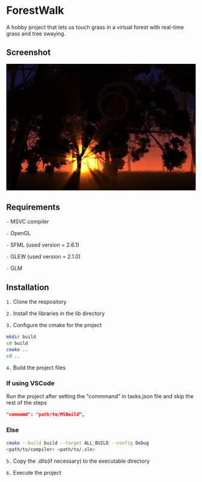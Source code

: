 # ForestWalk
A hobby project that lets us touch grass in a virtual forest with real-time grass and tree swaying.



## Screenshot
![Screenshot of the project](.github/forestwalk.png)



## Requirements
`-` MSVC compiler

`-` OpenGL

`-` SFML (used version = 2.6.1)

`-` GLEW (used version = 2.1.0)

`-` GLM



## Installation
`1.` Clone the respository

`2.` Install the libraries in the lib directory

`3.` Configure the cmake for the project
```bash
mkdir build
cd build
cmake ..
cd ..
```

`4.` Build the project files

### If using VSCode
Run the project after setting the "commmand" in tasks.json file and skip the rest of the steps
```json
"command": "path/to/MSBuild",
```

### Else
```bash
cmake --build build --target ALL_BUILD --config Debug
<path/to/compiler> <path/to/.sln>
```

`5.` Copy the .dlls(if necessary) to the executable directory

`6.` Execute the project